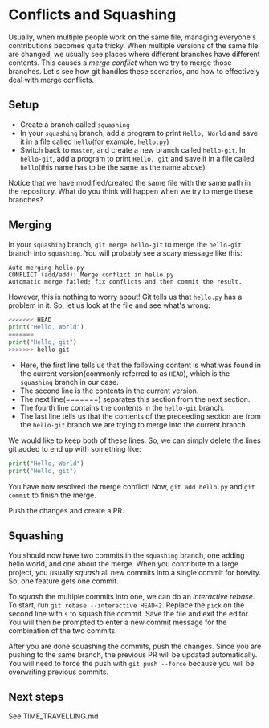 # Conflicts and Squashing

Usually, when multiple people work on the same file, managing everyone's contributions becomes quite tricky. When multiple versions of the same file are changed, we usually see places where different branches have different contents. This causes a *merge conflict* when we try to merge those branches. Let's see how git handles these scenarios, and how to effectively deal with merge conflicts. 

## Setup

- Create a branch called `squashing`
- In your `squashing` branch, add a program to print `Hello, World` and save it in a file called `hello`(for example, `hello.py`)
- Switch back to `master`, and create a new branch called `hello-git`. In `hello-git`, add a program to print `Hello, git` and save it in a file called `hello`(this name has to be the same as the name above)

Notice that we have modified/created the same file with the same path in the repository. What do you think will happen when we try to merge these branches?

## Merging

In your `squashing` branch, `git merge hello-git` to merge the `hello-git` branch into `squashing`.  You will probably see a scary message like this:

```
Auto-merging hello.py
CONFLICT (add/add): Merge conflict in hello.py
Automatic merge failed; fix conflicts and then commit the result.
```

However, this is nothing to worry about! Git tells us that `hello.py` has a problem in it. So, let us look at the file and see what's wrong:

```python
<<<<<<< HEAD
print("Hello, World")
=======
print("Hello, git")
>>>>>>> hello-git
```

- Here, the first line tells us that the following content is what was found in the current version(commonly referred to as `HEAD`), which is the `squashing` branch in our case.
- The second line is the contents in the current version.
- The next line(=======) separates this section from the next section.
- The fourth line contains the contents in the `hello-git` branch.
- The last line tells us that the contents of the preceeding section are from the `hello-git` branch we are trying to merge into the current branch.

We would like to keep both of these lines. So, we can simply delete the lines git added to end up with something like:

```python
print("Hello, World")
print("Hello, git")
```

You have now resolved the merge conflict! Now, `git add hello.py` and `git commit` to finish the merge.

Push the changes and create a PR.

## Squashing

You should now have two commits in the `squashing` branch, one adding hello world, and one about the merge. When you contribute to a large project, you usually *squash* all new commits into a single commit for brevity. So, one feature gets one commit.

To *squash* the multiple commits into one, we can do an *interactive rebase*. To start, run `git rebase --interactive HEAD~2`. Replace the `pick` on the second line with `s` to squash the commit. Save the file and exit the editor. You will then be prompted to enter a new commit message for the combination of the two commits.

After you are done squashing the commits, push the changes. Since you are pushing to the same branch, the previous PR will be updated automatically. You will need to force the push with `git push --force` because you will be overwriting previous commits.

## Next steps

See TIME_TRAVELLING.md

